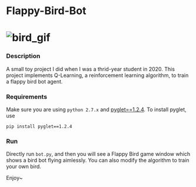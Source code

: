 Flappy-Bird-Bot
========
![bird_gif](https://github.com/Zhang-Zhaolong/Flappy-Bird-Bot/assets/70250233/afe52779-444b-4488-a824-dbd428dfcf5a)
========

### Description
A small toy project I did when I was a thrid-year student in 2020. 
This project implements Q-Learning, a reinforcement learning algorithm, to train a flappy bird bot agent. 
### Requirements
Make sure you are using `python 2.7.x` and [pyglet==1.2.4](http://www.pyglet.org).
To install pyglet, use
```
pip install pyglet==1.2.4
```
### Run
Directly run `bot.py`, and then you will see a Flappy Bird game window which shows a bird bot flying aimlessly. You can also modify the algorithm to train your own bird.

Enjoy~

